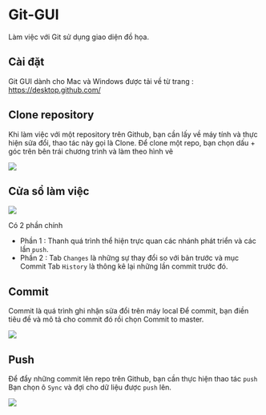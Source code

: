 # Git-GUI
Làm việc với Git sử dụng giao diện đồ họa.

## Cài đặt 
Git GUI dành cho Mac và Windows được tải về từ trang : https://desktop.github.com/

## Clone repository
Khi làm việc với một repository trên Github, bạn cần lấy về máy tính và thực hiện sửa đổi, thao tác này gọi là Clone.
Để clone một repo, bạn chọn dấu + góc trên bên trái chương trình và làm theo hình vẽ

<img src="http://i.imgur.com/l1ckrM6.png">

## Cửa sổ làm việc
<img src="http://i.imgur.com/thJCRy2.png">

Có 2 phần chính
- Phần 1 : Thanh quá trình thể hiện trực quan các nhánh phát triển và các lần `push`. 
- Phần 2 : Tab `Changes` là những sự thay đổi so với bản trước và mục Commit
		 Tab `History` là thông kê lại những lần commit trước đó.

## Commit 
Commit là quá trình ghi nhận sửa đổi trên máy local
Để commit, bạn điền tiêu đề và mô tả cho commit đó rồi chọn Commit to master.

<img src="http://i.imgur.com/zh1xt3G.png">

## Push 
Để đẩy những commit lên repo trên Github, bạn cần thực hiện thao tác `push` 
Bạn chọn ô `Sync` và đợi cho dữ liệu được `push` lên.

<img src="http://i.imgur.com/wPMZSZB.png">
